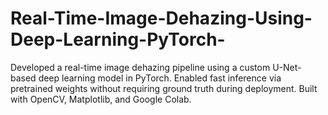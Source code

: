 # Real-Time-Image-Dehazing-Using-Deep-Learning-PyTorch-
Developed a real-time image dehazing pipeline using a custom U-Net-based deep learning model in PyTorch. Enabled fast inference via pretrained weights without requiring ground truth during deployment. Built with OpenCV, Matplotlib, and Google Colab.

